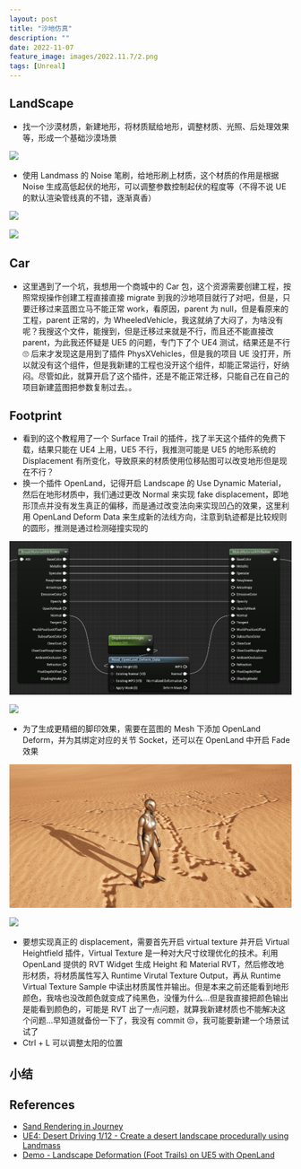```yaml
---
layout: post
title: "沙地仿真"
description: ""
date: 2022-11-07
feature_image: images/2022.11.7/2.png
tags: [Unreal]
---
```


<!--more-->

## LandScape

- 找一个沙漠材质，新建地形，将材质赋给地形，调整材质、光照、后处理效果等，形成一个基础沙漠场景

![](../images/2022.11.7/0.png)

- 使用 Landmass 的 Noise 笔刷，给地形刷上材质，这个材质的作用是根据 Noise 生成高低起伏的地形，可以调整参数控制起伏的程度等（不得不说 UE 的默认渲染管线真的不错，逐渐真香）

![](../images/2022.11.7/1.png)

![](../images/2022.11.7/2.png)

## Car

- 这里遇到了一个坑，我想用一个商城中的 Car 包，这个资源需要创建工程，按照常规操作创建工程直接直接 migrate 到我的沙地项目就行了对吧，但是，只要迁移过来蓝图立马不能正常 work，看原因，parent 为 null，但是看原来的工程，parent 正常的，为 WheeledVehicle，我这就纳了大闷了，为啥没有呢？我搜这个文件，能搜到，但是迁移过来就是不行，而且还不能直接改 parent，为此我还怀疑是 UE5 的问题，专门下了个 UE4 测试，结果还是不行🙄 后来才发现这是用到了插件 PhysXVehicles，但是我的项目 UE 没打开，所以就没有这个组件，但是我新建的工程也没开这个组件，却能正常运行，好纳闷。尽管如此，就算开启了这个插件，还是不能正常迁移，只能自己在自己的项目新建蓝图把参数复制过去。。

## Footprint

- 看到的这个教程用了一个 Surface Trail 的插件，找了半天这个插件的免费下载，结果只能在 UE4 上用，UE5 不行，我推测可能是 UE5 的地形系统的 Displacement 有所变化，导致原来的材质使用位移贴图可以改变地形但是现在不行？
- 换一个插件 OpenLand，记得开启 Landscape 的 Use Dynamic Material，然后在地形材质中，我们通过更改 Normal 来实现 fake displacement，即地形顶点并没有发生真正的偏移，而是通过改变法向来实现凹凸的效果，这里利用 OpenLand Deform Data 来生成新的法线方向，注意到轨迹都是比较规则的圆形，推测是通过检测碰撞实现的

![](../images/2022.11.7/4.png)

![](../images/2022.11.7/3.png)

- 为了生成更精细的脚印效果，需要在蓝图的 Mesh 下添加 OpenLand Deform，并为其绑定对应的关节 Socket，还可以在 OpenLand 中开启 Fade 效果

![](../images/2022.11.7/5.png)

![](../images/2022.11.7/6.png)

- 要想实现真正的 displacement，需要首先开启 virtual texture 并开启 Virtual Heightfield 插件，Virtual Texture 是一种对大尺寸纹理优化的技术。利用 OpenLand 提供的 RVT Widget 生成 Height 和 Material RVT，然后修改地形材质，将材质属性写入 Runtime Virutal Texture Output，再从 Runtime Virtual Texture Sample 中读出材质属性并输出。但是本来之前还能看到地形颜色，我啥也没改颜色就变成了纯黑色，没懂为什么...但是我直接把颜色输出是能看到颜色的，可能是 RVT 出了一点问题，就算我新建材质也不能解决这个问题...早知道就备份一下了，我没有 commit 😒，我可能要新建一个场景试试了
- Ctrl + L 可以调整太阳的位置









## 小结

## References

- [Sand Rendering in Journey](https://www.youtube.com/watch?v=wt2yYnBRD3U)
- [UE4: Desert Driving 1/12 - Create a desert landscape procedurally using Landmass](https://www.youtube.com/watch?v=wPhWL1xyN2o)
- [Demo - Landscape Deformation (Foot Trails) on UE5 with OpenLand](https://www.youtube.com/watch?v=d3ecsGPXdl0)
